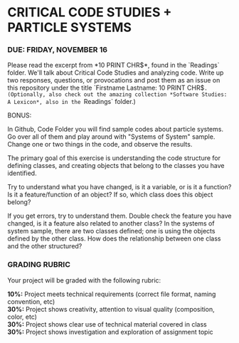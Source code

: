 CRITICAL CODE STUDIES + PARTICLE SYSTEMS
====

### DUE: FRIDAY, NOVEMBER 16

Please read the excerpt from *10 PRINT CHR$*, found in the `Readings` folder. We'll talk about Critical Code Studies and analyzing code. Write up two responses, questions, or provocations and post them as an issue on this repository under the title `Firstname Lastname: 10 PRINT CHR$`. (Optionally, also check out the amazing collection *Software Studies: A Lexicon*, also in the `Readings` folder.)

BONUS:

In Github, Code Folder you will find sample codes about particle systems. Go over all of them and play around with "Systems of System" sample.
Change one or two things in the code, and observe the results.

The primary goal of this exercise is understanding the code structure for defining classes, and creating objects that belong to the classes you have identified.

Try to understand what you have changed, is it a variable, or is it a function? Is it a feature/function of an object? If so, which class does this object belong?

If you get errors, try to understand them. Double check the feature you have changed, is it a feature also related to another class?  In the systems of system sample, there are two classes defined; one is using the objects defined by the other class. How does the relationship between one class and the other structured?


### GRADING RUBRIC  
Your project will be graded with the following rubric:

**10%:** Project meets technical requirements (correct file format, naming convention, etc)  
**30%:** Project shows creativity, attention to visual quality (composition, color, etc)  
**30%:** Project shows clear use of technical material covered in class  
**30%:** Project shows investigation and exploration of assignment topic  

